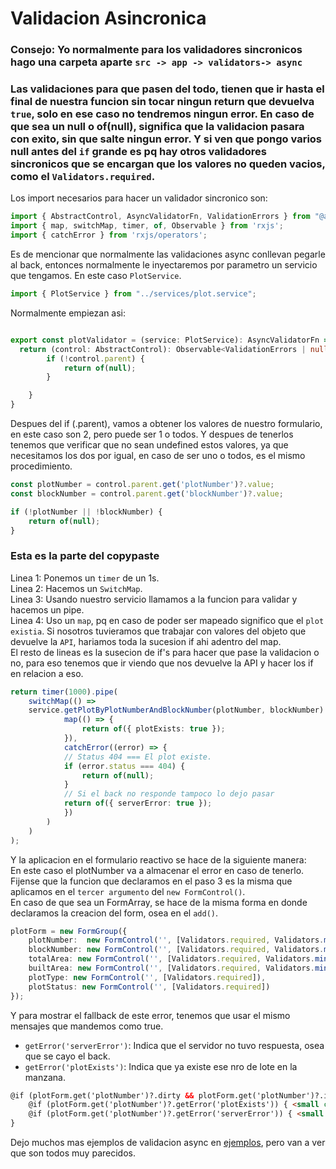 # Validacion Asincronica

### Consejo: Yo normalmente para los validadores sincronicos hago una carpeta aparte `src -> app -> validators-> async`

### Las validaciones para que pasen del todo, tienen que ir hasta el final de nuestra funcion sin tocar ningun return que devuelva `true`, solo en ese caso no tendremos ningun error. En caso de que sea un null o of(null), significa que la validacion pasara con exito, sin que salte ningun error. Y si ven que pongo varios null antes del `if` grande es pq hay otros validadores sincronicos que se encargan que los valores no queden vacios, como el `Validators.required`.

Los import necesarios para hacer un validador sincronico son:
```ts
import { AbstractControl, AsyncValidatorFn, ValidationErrors } from "@angular/forms";
import { map, switchMap, timer, of, Observable } from 'rxjs';
import { catchError } from 'rxjs/operators';
```

Es de mencionar que normalmente las validaciones async conllevan pegarle al back, entonces normalmente le inyectaremos por parametro un servicio que tengamos. En este caso `PlotService`.
```ts
import { PlotService } from "../services/plot.service";
```

Normalmente empiezan asi:
```ts

export const plotValidator = (service: PlotService): AsyncValidatorFn => {
  return (control: AbstractControl): Observable<ValidationErrors | null> => {
        if (!control.parent) {
            return of(null);
        }

    }
}
```

Despues del if (.parent), vamos a obtener los valores de nuestro formulario, en este caso son 2, pero puede ser 1 o todos. Y despues de tenerlos tenemos que verificar que no sean undefined estos valores, ya que necesitamos los dos por igual, en caso de ser uno o todos, es el mismo procedimiento.
```ts
const plotNumber = control.parent.get('plotNumber')?.value;
const blockNumber = control.parent.get('blockNumber')?.value;

if (!plotNumber || !blockNumber) {
    return of(null);
}
```

### Esta es la parte del copypaste

Linea 1: Ponemos un `timer` de un 1s. <br>
Linea 2: Hacemos un `SwitchMap`. <br>
Linea 3: Usando nuestro servicio llamamos a la funcion para validar y hacemos un pipe. <br>
Linea 4: Uso un `map`, pq en caso de poder ser mapeado significo que el `plot existia`. Si nosotros tuvieramos que trabajar con valores del objeto que devuelve la `API`, hariamos toda la sucesion if ahi adentro del map.<br>
El resto de lineas es la susecion de if's para hacer que pase la validacion o no, para eso tenemos que ir viendo que nos devuelve la API y hacer los if en relacion a eso.

```ts
return timer(1000).pipe(
    switchMap(() =>
    service.getPlotByPlotNumberAndBlockNumber(plotNumber, blockNumber).pipe(
            map(() => {                
                return of({ plotExists: true }); 
            }),
            catchError((error) => {
            // Status 404 === El plot existe.
            if (error.status === 404) {
                return of(null);
            }
            // Si el back no responde tampoco lo dejo pasar
            return of({ serverError: true });
            })
        )
    )
);
```

Y la aplicacion en el formulario reactivo se hace de la siguiente manera:
<br> En este caso el plotNumber va a almacenar el error en caso de tenerlo. Fijense que la funcion que declaramos en el paso 3 es la misma que aplicamos en el `tercer argumento` del `new FormControl()`.
<br> En caso de que sea un FormArray, se hace de la misma forma en donde declaramos la creacion del form, osea en el `add()`.

```ts
plotForm = new FormGroup({
    plotNumber:  new FormControl('', [Validators.required, Validators.min(1)], [plotValidator(this.plotService)]),
    blockNumber: new FormControl('', [Validators.required, Validators.min(1)]),
    totalArea: new FormControl('', [Validators.required, Validators.min(1)]),
    builtArea: new FormControl('', [Validators.required, Validators.min(1)]),
    plotType: new FormControl('', [Validators.required]),
    plotStatus: new FormControl('', [Validators.required])
});
```

Y para mostrar el fallback de este error, tenemos que usar el mismo mensajes que mandemos como true.
- `getError('serverError')`: Indica que el servidor no tuvo respuesta, osea que se cayo el back.
- `getError('plotExists')`: Indica que ya existe ese nro de lote en la manzana.

```html
@if (plotForm.get('plotNumber')?.dirty && plotForm.get('plotNumber')?.invalid) {
    @if (plotForm.get('plotNumber')?.getError('plotExists')) { <small class="text-danger ms-2">Ya existe ese numero de lote en la manzana.</small> }
    @if (plotForm.get('plotNumber')?.getError('serverError')) { <small class="text-danger ms-2">Error en el servidor, por favor intenta nuevamente.</small> }
}
```

Dejo muchos mas ejemplos de validacion async en <a href="/ValidacionAsinc/validacionAsinc.md">ejemplos</a>, pero van a ver que son todos muy parecidos.
